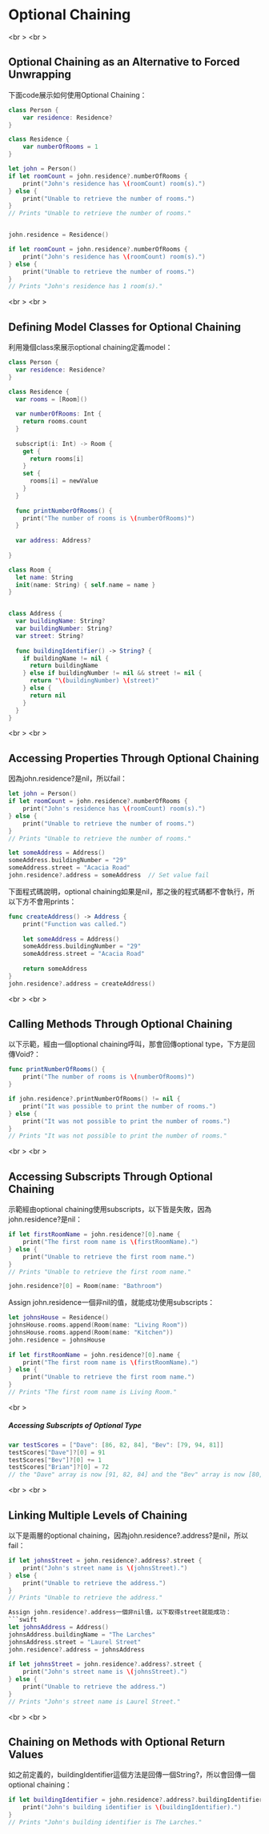 # Optional Chaining

<br \>
<br \>

## Optional Chaining as an Alternative to Forced Unwrapping

下面code展示如何使用Optional Chaining：
```swift
class Person {
    var residence: Residence?
}

class Residence {
    var numberOfRooms = 1
}

let john = Person()
if let roomCount = john.residence?.numberOfRooms {
    print("John's residence has \(roomCount) room(s).")
} else {
    print("Unable to retrieve the number of rooms.")
}
// Prints "Unable to retrieve the number of rooms."


john.residence = Residence()

if let roomCount = john.residence?.numberOfRooms {
    print("John's residence has \(roomCount) room(s).")
} else {
    print("Unable to retrieve the number of rooms.")
}
// Prints "John's residence has 1 room(s)."
```

<br \>
<br \>
## Defining Model Classes for Optional Chaining

利用幾個class來展示optional chaining定義model：
```swift
class Person {
  var residence: Residence?
}

class Residence {
  var rooms = [Room]()
  
  var numberOfRooms: Int {
    return rooms.count
  }
  
  subscript(i: Int) -> Room {
    get {
      return rooms[i]
    }
    set {
      rooms[i] = newValue
    }
  }
  
  func printNumberOfRooms() {
    print("The number of rooms is \(numberOfRooms)")
  }
  
  var address: Address?
  
}

class Room {
  let name: String
  init(name: String) { self.name = name }
}


class Address {
  var buildingName: String?
  var buildingNumber: String?
  var street: String?
  
  func buildingIdentifier() -> String? {
    if buildingName != nil {
      return buildingName
    } else if buildingNumber != nil && street != nil {
      return "\(buildingNumber) \(street)"
    } else {
      return nil
    }
  }
}
```

<br \>
<br \>
## Accessing Properties Through Optional Chaining


因為john.residence?是nil，所以fail：
```swift
let john = Person()
if let roomCount = john.residence?.numberOfRooms {
    print("John's residence has \(roomCount) room(s).")
} else {
    print("Unable to retrieve the number of rooms.")
}
// Prints "Unable to retrieve the number of rooms."

let someAddress = Address()
someAddress.buildingNumber = "29"
someAddress.street = "Acacia Road"
john.residence?.address = someAddress  // Set value fail
```

下面程式碼說明，optional chaining如果是nil，那之後的程式碼都不會執行，所以下方不會用prints：
```swift
func createAddress() -> Address {
    print("Function was called.")
    
    let someAddress = Address()
    someAddress.buildingNumber = "29"
    someAddress.street = "Acacia Road"
    
    return someAddress
}
john.residence?.address = createAddress()
```

<br \>
<br \>
## Calling Methods Through Optional Chaining

以下示範，經由一個optional chaining呼叫，那會回傳optional type，下方是回傳Void?：
```swift
func printNumberOfRooms() {
    print("The number of rooms is \(numberOfRooms)")
}

if john.residence?.printNumberOfRooms() != nil {
    print("It was possible to print the number of rooms.")
} else {
    print("It was not possible to print the number of rooms.")
}
// Prints "It was not possible to print the number of rooms."
```

<br \>
<br \>
## Accessing Subscripts Through Optional Chaining

示範經由optional chaining使用subscripts，以下皆是失敗，因為john.residence?是nil：
```swift
if let firstRoomName = john.residence?[0].name {
    print("The first room name is \(firstRoomName).")
} else {
    print("Unable to retrieve the first room name.")
}
// Prints "Unable to retrieve the first room name."

john.residence?[0] = Room(name: "Bathroom")
```

Assign john.residence一個非nil的值，就能成功使用subscripts：
```swift
let johnsHouse = Residence()
johnsHouse.rooms.append(Room(name: "Living Room"))
johnsHouse.rooms.append(Room(name: "Kitchen"))
john.residence = johnsHouse
 
if let firstRoomName = john.residence?[0].name {
    print("The first room name is \(firstRoomName).")
} else {
    print("Unable to retrieve the first room name.")
}
// Prints "The first room name is Living Room."
```

<br \>
##### Accessing Subscripts of Optional Type

```swift
var testScores = ["Dave": [86, 82, 84], "Bev": [79, 94, 81]]
testScores["Dave"]?[0] = 91
testScores["Bev"]?[0] += 1
testScores["Brian"]?[0] = 72
// the "Dave" array is now [91, 82, 84] and the "Bev" array is now [80, 94, 81]
```

<br \>
<br \>
## Linking Multiple Levels of Chaining

以下是兩層的optional chaining，因為john.residence?.address?是nil，所以fail：
```swift
if let johnsStreet = john.residence?.address?.street {
    print("John's street name is \(johnsStreet).")
} else {
    print("Unable to retrieve the address.")
}
// Prints "Unable to retrieve the address."

Assign john.residence?.address一個非nil值，以下取得street就能成功：
```swift
let johnsAddress = Address()
johnsAddress.buildingName = "The Larches"
johnsAddress.street = "Laurel Street"
john.residence?.address = johnsAddress
 
if let johnsStreet = john.residence?.address?.street {
    print("John's street name is \(johnsStreet).")
} else {
    print("Unable to retrieve the address.")
}
// Prints "John's street name is Laurel Street."
```

<br \>
<br \>
## Chaining on Methods with Optional Return Values

如之前定義的，buildingIdentifier這個方法是回傳一個String?，所以會回傳一個optional chaining：
```swift
if let buildingIdentifier = john.residence?.address?.buildingIdentifier() {
    print("John's building identifier is \(buildingIdentifier).")
}
// Prints "John's building identifier is The Larches."
```

